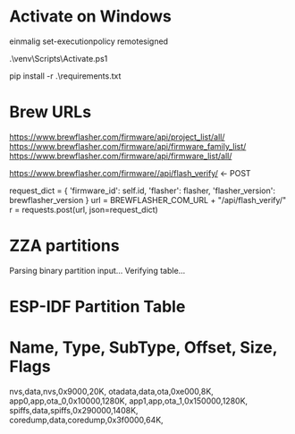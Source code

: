 
# Activate on Windows

einmalig 
set-executionpolicy remotesigned

.\venv\Scripts\Activate.ps1

pip install -r .\requirements.txt

# Brew URLs
https://www.brewflasher.com/firmware/api/project_list/all/
https://www.brewflasher.com/firmware/api/firmware_family_list/
https://www.brewflasher.com/firmware/api/firmware_list/all/

https://www.brewflasher.com/firmware//api/flash_verify/ <- POST

request_dict = {
            'firmware_id': self.id,
            'flasher': flasher,
            'flasher_version': brewflasher_version
        }
        url = BREWFLASHER_COM_URL + "/api/flash_verify/"
        r = requests.post(url, json=request_dict)



# ZZA partitions

Parsing binary partition input...
Verifying table...
# ESP-IDF Partition Table
# Name, Type, SubType, Offset, Size, Flags
nvs,data,nvs,0x9000,20K,
otadata,data,ota,0xe000,8K,
app0,app,ota_0,0x10000,1280K,
app1,app,ota_1,0x150000,1280K,
spiffs,data,spiffs,0x290000,1408K,
coredump,data,coredump,0x3f0000,64K,